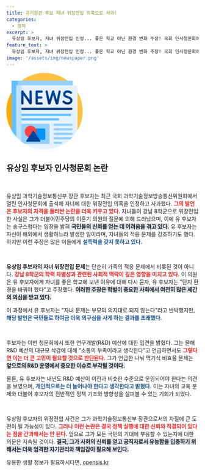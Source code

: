 ```yaml
---
title: 과기장관 후보 자녀 위장전입 의혹으로 사과!
categories:
  - 정치
excerpt: >
  유상임 후보자, 자녀 위장전입 인정... 좋은 학교 아닌 환경 변화 주장! 국회 인사청문회에서 논란의 중심에 서며 송구하다는 입장을 밝힌 유 후보자의 발언이 화제! 신뢰를 얻을 수 있을지 귀추가 주목된다.
feature_text: >
  유상임 후보자, 자녀 위장전입 인정... 좋은 학교 아닌 환경 변화 주장! 국회 인사청문회에서 논란의 중심에 서며 송구하다는 입장을 밝힌 유 후보자의 발언이 화제! 신뢰를 얻을 수 있을지 귀추가 주목된다.
image: '/assets/img/newspaper.png'
---
```


<p><img src="/assets/img/newspaper.png" alt="kimp 속보" /></p>

<h2 data-ke-size="size26">유상임 후보자 인사청문회 논란</h2>

<p data-ke-size="size16">&nbsp;</p>

<p>유상임 과학기술정보통신부 장관 후보자는 최근 국회 과학기술정보방송통신위원회에서 열린 인사청문회에 출석해 자녀에 대한 위장전입 의혹을 인정하고 사과했다. <b><span style="color: #ee2323;">그의 발언은 후보자의 자격을 둘러싼 논란을 더욱 키우고 있다.</span></b> 자녀들이 강남 8학군으로 위장전입한 사실은 그가 더불어민주당의 이훈기 의원의 질문에 의해 드러났으며, 이에 유 후보자는 송구스럽다는 입장을 밝혀 <b><span style="background-color: #21538527;">국민들의 신뢰를 얻는 데 어려움을 겪고 있다.</span></b> 유 후보자는 자신이 해외에서 생활하느라 발생한 일이라며, 자녀들의 적응 문제를 강조하기도 했다. 하지만 이런 주장은 많은 이들에게 <b><span style="color: #1a5490;">설득력을 갖지 못하고 있다.</span></b></p>

<p data-ke-size="size16">&nbsp;</p>

<p><b>유상임 후보자의 자녀 위장전입 문제</b>는 단순히 가족의 적응 문제에서 비롯된 것이 아니다. <b><span style="color: #ee2323;">강남 8학군의 학력 차별성과 관련된 사회적 맥락이 깊은 영향을 미치고 있다.</span></b> 이 의원은 유 후보자에게 자녀를 좋은 학교에 보낸 이유에 대해 다시 묻자, 유 후보자는 "단지 환경을 바꿔야 했다"고 주장했다. <b><span style="background-color: #21538527;">이러한 주장은 학벌이 중요한 사회에서 여전히 많은 세간의 의심을 받고 있다.</span></b> </p>

<p>이 과정에서 유 후보자는 "자녀 문제는 부모의 의지대로 되지 않는다"라고 반박했지만, <b><span style="color: #1a5490;">해당 발언은 국민들로 하여금 더욱 의구심을 사게 하는 결과를 초래했다.</span></b> </p>

<p data-ke-size="size16">&nbsp;</p>

<p>후보자는 이번 청문회에서 또한 연구개발(R&amp;D) 예산에 대한 입견을 밝혔다. 그는 올해 R&amp;D 예산의 대규모 삭감에 대해 “소통의 부족이라고 생각한다”고 언급하면서도 <b><span style="color: #ee2323;">그렇다면 이는 더 큰 고민이 필요할 것으로 판단된다.</span></b> 그가 언급한 나눠 먹기식 비효율 문제는 <b><span style="background-color: #21538527;">앞으로의 R&amp;D 운영에서 중요한 이슈로 부각될 것이다.</span></b></p>

<p>물론, 유 후보자는 내년도 R&amp;D 예산이 이전과 비슷한 수준으로 운영되어야 한다는 의견을 보였으며, <b><span style="color: #1a5490;">개인적으로는 더 늘어나야 한다고 생각한다고 밝혔다.</span></b> 이는 자녀의 교육 문제와 더불어 후보자의 전반적인 정책 기조와 방향성을 살펴볼 수 있는 기회가 되었다.</p>

<p data-ke-size="size16">&nbsp;</p>

<p>유상임 후보자의 위장전입 사건은 그가 과학기술정보통신부 장관으로서의 자질에 큰 도전이 될 가능성이 있다. <b><span style="color: #ee2323;">그러나 이런 논란은 결국 정책 실행에 대한 신뢰와 직결되어 있다는 점을 간과해서는 안 된다.</span></b> 앞으로 그가 모든 국민의 기대에 부응할 수 있는지에 대한 의문은 지속될 것이다. <b><span style="background-color: #21538527;">결국, 그가 사회의 신뢰를 얻고 공직자로서 유능함을 입증하기 위해서는 더욱 엄격한 자기관리와 책임감이 필요해 보인다.</span></b> </p>
유용한 생활 정보가 필요하시다면, <a href="https://opensis.kr" rel="dofollow">opensis.kr</a>


